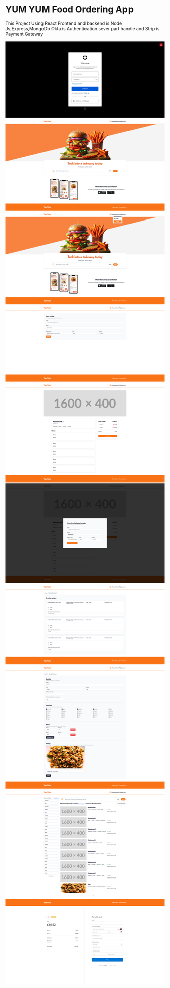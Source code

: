 # YUM YUM Food Ordering App 

This Project Using React Frontend and backend is Node Js,Express,MongoDb Okta is Authentication sever part handle and Strip is Payment Gateway


<kbd>
  <img src="/src/assets/screencapture-dev-5r5pkbqmjppxjpzb-us-auth0-u-login-2024-10-21-23_21_12.png"  alt="Login page"/>
</kbd>

<kbd>
  <img src="/src/assets/screencapture-localhost-5173-2024-10-21-23_26_02.png"  alt="Home Page"/>
</kbd>

<kbd>
  <img src="/src/assets/screencapture-localhost-5173-2024-10-21-23_43_25.png"  alt="Home Page Hove Details"/>
</kbd>
<kbd>
  <img src="/src/assets/screencapture-localhost-5173-user-profile-2024-10-21-23_46_00.png"  alt="Restaurant List Page"/>
</kbd>
<kbd>
  <img src="/src/assets/screencapture-localhost-5173-detail-65e48795f172f080bfad0986-2024-10-21-23_42_35.png"  alt="Details page"/>
</kbd>
<kbd>
  <img src="/src/assets/screencapture-localhost-5173-detail-65e48795f172f080bfad0986-2024-10-21-23_42_45.png"  alt="Details page"/>
</kbd>
<kbd>
  <img src="/src/assets/screencapture-localhost-5173-manage-restaurant-2024-10-21-23_44_00.png"  alt="Mange Order page"/>
</kbd>

<kbd>
  <img src="/src/assets/screencapture-localhost-5173-manage-restaurant-2024-10-21-23_44_14.png"  alt="manage-restaurant"/>
</kbd>

<kbd>
  <img src="/src/assets/screencapture-localhost-5173-search-london-2024-10-21-23_41_10.png"  alt="search page"/>
</kbd>

<kbd>
  <img src="/src/assets/screencapture-checkout-stripe-c-pay-cs-test-b1EaDVxLnqVtXGClRVftFJab79yF1UEXvzSNvh3HjLAwbw7gG9Nd8Jb576-2024-10-21-23_43_11.png"  alt="checkout-stripe"/>
</kbd>
